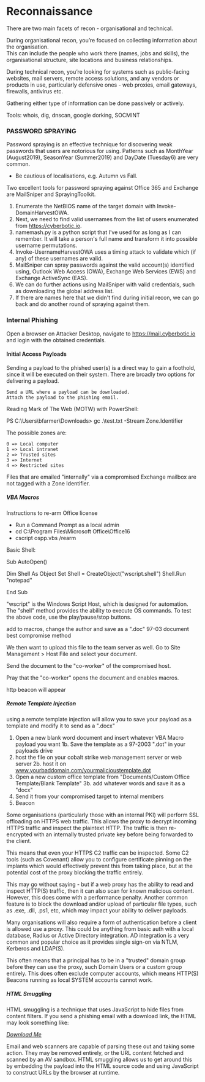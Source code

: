 # Reconnaissance

There are two main facets of recon - organisational and technical.

During organisational recon, you’re focused on collecting information about the organisation.  
This can include the people who work there (names, jobs and skills), the organisational structure, site locations and business relationships.

During technical recon, you’re looking for systems such as public-facing websites, mail servers, remote access solutions, and any vendors or products in use, 
particularly defensive ones - web proxies, email gateways, firewalls, antivirus etc.

Gathering either type of information can be done passively or actively.

Tools: whois, dig, dnscan, google dorking, SOCMINT

### PASSWORD SPRAYING 
Password spraying is an effective technique for discovering weak passwords that users are notorious for using. 
Patterns such as MonthYear (August2019), SeasonYear (Summer2019) and DayDate (Tuesday6) are very common.
- Be cautious of localisations, e.g. Autumn vs Fall.

Two excellent tools for password spraying against Office 365 and Exchange are MailSniper and SprayingToolkit. 

1. Enumerate the NetBIOS name of the target domain with Invoke-DomainHarvestOWA.
2. Next, we need to find valid usernames from the list of users enumerated from https://cyberbotic.io.
3. namemash.py is a python script that I've used for as long as I can remember. It will take a person's full name and transform it into possible username permutations.
4. Invoke-UsernameHarvestOWA uses a timing attack to validate which (if any) of these usernames are valid.
5. MailSniper can spray passwords against the valid account(s) identified using, Outlook Web Access (OWA), Exchange Web Services (EWS) and Exchange ActiveSync (EAS).
6. We can do further actions using MailSniper with valid credentials, such as downloading the global address list.
7. If there are names here that we didn't find during initial recon, we can go back and do another round of spraying against them.

### Internal Phishing 

Open a browser on Attacker Desktop, navigate to https://mail.cyberbotic.io and login with the obtained credentials.

#### Initial Access Payloads 


Sending a payload to the phished user(s) is a direct way to gain a foothold, since it will be executed on their system.  There are broadly two options for delivering a payload.

    Send a URL where a payload can be downloaded.
    Attach the payload to the phishing email.

Reading Mark of The Web (MOTW) with PowerShell:

PS C:\Users\bfarmer\Downloads> gc .\test.txt -Stream Zone.Identifier

The possible zones are:

    0 => Local computer
    1 => Local intranet
    2 => Trusted sites
    3 => Internet
    4 => Restricted sites

Files that are emailed "internally" via a compromised Exchange mailbox are not tagged with a Zone Identifier.


##### VBA Macros 

Instructions to re-arm Office license
- Run a Command Prompt as a local admin
-  cd C:\Program Files\Microsoft Office\Office16
- cscript ospp.vbs /rearm

Basic Shell:

Sub AutoOpen()

  Dim Shell As Object
  Set Shell = CreateObject("wscript.shell")
  Shell.Run "notepad"

End Sub

"wscript" is the Windows Script Host, which is designed for automation.  The "shell" method provides the ability to execute OS commands.  To test the above code, use the play/pause/stop buttons.

add to macros, change the author and save as a ".doc" 97-03 document best compromise method 

We then want to upload this file to the team server as well.  Go to Site Management > Host File and select your document.

Send the document to the "co-worker" of the compromised host. 

Pray that the "co-worker" opens the document and enables macros.

http beacon will appear

##### Remote Template Injection 

using a remote template injection will allow you to save your payload as a template and modify it to send as a ".docx" 

1. Open a new blank word document and insert whatever VBA Macro payload you want
   1b. Save the template as a 97-2003 ".dot" in your payloads drive
2. host the file on your cobalt strike web management server or web server
   2b. host it on www.yourbaddomain.com/yourmalicioustemplate.dot
3. Open a new custom office template from "Documents/Custom Office Template/Blank Template"
   3b. add whatever words and save it as a "docx"
4. Send it from your compromised target to internal members
5. Beacon



Some organisations (particularly those with an internal PKI) will perform SSL offloading on HTTPS web traffic.  This allows the proxy to decrypt incoming HTTPS traffic and inspect the plaintext HTTP.  The traffic is then re-encrypted with an internally trusted private key before being forwarded to the client.

This means that even your HTTPS C2 traffic can be inspected.  Some C2 tools (such as Covenant) allow you to configure certificate pinning on the implants which would effectively prevent this from taking place, but at the potential cost of the proxy blocking the traffic entirely.

This may go without saying - but if a web proxy has the ability to read and inspect HTTP(S) traffic, then it can also scan for known malicious content.  However, this does come with a performance penalty.  Another common feature is to block the download and/or upload of particular file types, such as .exe, .dll, .ps1, etc, which may impact your ability to deliver payloads.

Many organisations will also require a form of authentication before a client is allowed use a proxy.  This could be anything from basic auth with a local database, Radius or Active Directory integration.  AD integration is a very common and popular choice as it provides single sign-on via NTLM, Kerberos and LDAP(S).

This often means that a principal has to be in a "trusted" domain group before they can use the proxy, such Domain Users or a custom group entirely.  This does often exclude computer accounts, which means HTTP(S) Beacons running as local SYSTEM accounts cannot work.


##### HTML Smuggling 

HTML smuggling is a technique that uses JavaScript to hide files from content filters.  If you send a phishing email with a download link, the HTML may look something like:

*<a href="http://attacker.com/file.doc">Download Me</a>*

Email and web scanners are capable of parsing these out and taking some action.  They may be removed entirely, or the URL content fetched and scanned by an AV sandbox.  HTML smuggling allows us to get around this by embedding the payload into the HTML source code and using JavaScript to construct URLs by the browser at runtime.

















